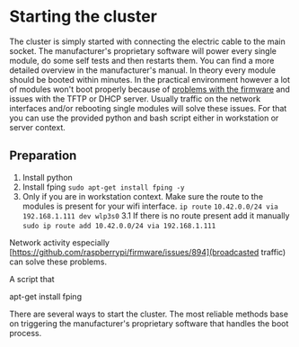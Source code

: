 # Starting the cluster

The cluster is simply started with connecting the electric cable to the main socket. The manufacturer's proprietary software will power every single module, do 
some self tests and then restarts them. You can find a more detailed overview in the manufacturer's manual. In theory every module should be booted within minutes. 
In the practical environment however a lot of modules won't boot properly because of [problems with the firmware](https://github.com/raspberrypi/firmware/issues/862) 
and issues with the TFTP or DHCP server. Usually traffic on the network interfaces and/or rebooting single modules will solve these issues. For that you can use 
the provided python and bash script either in workstation or server context.

## Preparation

1. Install python
2. Install fping
```sudo apt-get install fping -y```
3. Only if you are in workstation context. Make sure the route to the modules is present for your wifi interface.
```ip route```
```10.42.0.0/24 via 192.168.1.111 dev wlp3s0```
  3.1 If there is no route present add it manually
```sudo ip route add 10.42.0.0/24 via 192.168.1.111```

Network activity 
especially [https://github.com/raspberrypi/firmware/issues/894](broadcasted traffic) can solve these problems.



A script that 

apt-get install fping

There are several ways to start the cluster. The most reliable methods base on triggering the manufacturer's proprietary software that handles the boot process. 